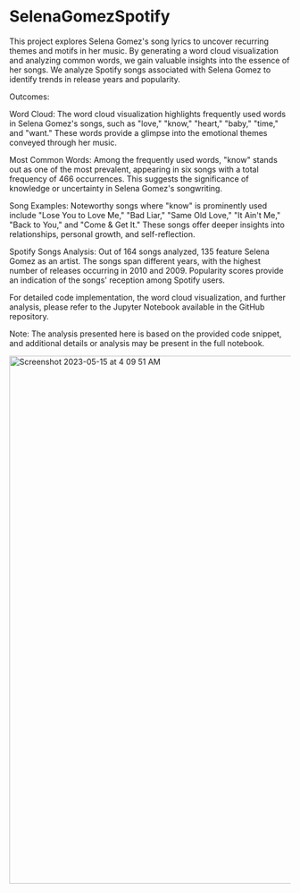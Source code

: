 # SelenaGomezSpotify
This project explores Selena Gomez's song lyrics to uncover recurring themes and motifs in her music. By generating a word cloud visualization and analyzing common words, we gain valuable insights into the essence of her songs. We analyze Spotify songs associated with Selena Gomez to identify trends in release years and popularity.

Outcomes:

Word Cloud: The word cloud visualization highlights frequently used words in Selena Gomez's songs, such as "love," "know," "heart," "baby," "time," and "want." These words provide a glimpse into the emotional themes conveyed through her music.

Most Common Words: Among the frequently used words, "know" stands out as one of the most prevalent, appearing in six songs with a total frequency of 466 occurrences. This suggests the significance of knowledge or uncertainty in Selena Gomez's songwriting.

Song Examples: Noteworthy songs where "know" is prominently used include "Lose You to Love Me," "Bad Liar," "Same Old Love," "It Ain't Me," "Back to You," and "Come & Get It." These songs offer deeper insights into relationships, personal growth, and self-reflection.

Spotify Songs Analysis: Out of 164 songs analyzed, 135 feature Selena Gomez as an artist. The songs span different years, with the highest number of releases occurring in 2010 and 2009. Popularity scores provide an indication of the songs' reception among Spotify users.

For detailed code implementation, the word cloud visualization, and further analysis, please refer to the Jupyter Notebook available in the GitHub repository.

Note: The analysis presented here is based on the provided code snippet, and additional details or analysis may be present in the full notebook.




<img width="944" alt="Screenshot 2023-05-15 at 4 09 51 AM" src="https://github.com/DarkInventor/SelenaGomezSpotify/assets/67015517/31b8a2a0-34ae-4505-881b-de931120546b">


